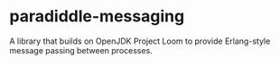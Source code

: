 # paradiddle-messaging
A library that builds on OpenJDK Project Loom to provide Erlang-style message passing between processes.
